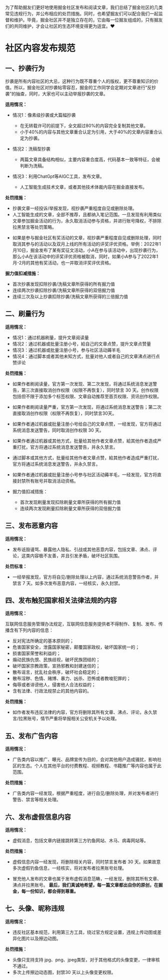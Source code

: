 

为了帮助掘友们更好地使用掘金社区发布和阅读文章，我们总结了掘金社区的几类常见违规行为，并公布相应的处罚措施。同时，也希望掘友们可以配合我们一起监督和维护。毕竟，掘金社区并不是独立存在的，它由每一位掘友组成的，只有掘友们的共同维护，才会让社区的生态环境变得更为适宜。❤️

# 社区内容发布规范


## 一、抄袭行为

抄袭是所有内容社区的大忌，这种行为既不尊重个人的版权，更不尊重知识的价值。所以，掘金社区对抄袭帖零容忍，掘金的工作同学会定期对文章进行“反抄袭”的抽查，同时，大家也可以主动举报抄袭的文章。

**适用情况：**

-   情况1：像素级抄袭或大篇幅抄袭

    -   在无转载许可的前提下，全文超过80%的内容完全复制其他文章。
    <!---->
    -   小于40%的内容与其他文章重合认定为引用，大于40%的文章内容重合认定为抄袭。

-   情况2：洗稿型抄袭

    -   两篇文章具备结构相似，主要内容重合度高，代码基本一致等特征，会被判断为洗稿。

-   情况3：利用ChatGpt等AIGC工具，发布文章。

    -   人工智能生成技术文章，或者其他技术体裁内容在掘金直接发布。

**处罚措施：**

-   抄袭文章一经投诉/举报发现，视抄袭严重程度自见或删除处理。
-   人工智能生成的文章，全部不推荐，且都纳入笔记范围。一旦发现有利用类似文章参加掘金活动的行为，永久取消活动参与资格，并进行账号降权，不排除拉黑禁言等处罚策略。
<!---->
-   如果是参与掘金社区有奖活动的文章，视抄袭严重程度自见或删除处理，同时取消其参与的活动以及双月上线的所有活动的评奖评优资格。举例：2022年1月10日，掘金发布了某有奖征文活动，小A在参与该活动中，出现抄袭行为，那么小A在该活动中的评奖评优资格被取消，同时，如果小A参与了2022年1月-2月的其他有奖活动，也一并取消评奖评优资格。

**掘力值扣减措施：**

- 首次抄袭发现扣除抄袭/洗稿文章所获得的所有掘力值
- 连续两次抄袭扣除抄袭/洗稿文章所获得的双倍掘力值
- 连续三次及以上抄袭扣除抄袭/洗稿文章所获得的三倍掘力值

## 二、刷量行为

**适用情况：**

-   情况1：通过机器刷量，提升文章阅读量
-   情况2：通过机器或批量注册小号，給自己的文章点赞，提升文章点赞量
-   情况3：通过机器或批量注册小号，参与社区活动薅羊毛
-   情况4：通过脚本或者其他未知方式，批量对他人或者自己的文章沸点进行点赞评论

**处罚措施：**

-   如果作者刷阅读量，官方第一次发现、第二次发现，将通过系统消息发送警告，第三次直接取消创作权限（权限不再恢复），同时禁言 30 天。创作权限包括但不限于添加多个标签权限、文章自动推荐至首页权限、资讯创作权限。

<!---->

-   如果作者刷阅读量严重，官方第一次发现，将通过系统消息发送警告；第二次直接取消创作权限（权限不再恢复），同时禁言30天。

<!---->

-   如果作者通过机器或批量注册小号给自己的文章点赞，一经发现，官方将通过系统消息发送警告，同时取消创作权限 30 天。

<!---->

-   如果作者通过机器或其他方式，批量给其他作者文章点赞，給其他作者造成严重打扰，官方将通过系统消息发送警告，并永久禁言。

<!---->

-   通过脚本或其他方式，批量给其他作者文章点赞，給其他作者造成严重打扰，官方将通过系统消息发送警告，并永久禁言。


-  如果作者通过机器或批量注册小号参与社区活动薅羊毛，一经发现，官方将直接封禁所有账号并取消活动资格。

-   掘力值扣减措施：

    -   首次发现刷量发现扣除刷量文章所获得的所有掘力值
    -   连续两次发现刷量扣除刷量文章所获得的双倍掘力值

## 三、发布恶意内容

**适用情况：**

-   发布诋毁谩骂、暴露他人隐私、引战或其他恶意内容，包括文章、沸点、评论，这类内容极不友善，并且引发矛盾，破坏社区氛围。

**处罚标准：**

-   一经举报发现，官方将自见/删除处理以上内容，通过系统消息警告作者，并禁言 7 天。如多次发布恶意内容，一经核实，永久封禁。

## 四、发布触犯国家相关法律法规的内容

**适用情况：**

互联网信息服务管理办法规定，互联网信息服务提供者不得制作、复制、发布、传播含有下列内容的信息：
-   反对宪法所确定的基本原则的；
-   危害国家安全，泄露国家秘密，颠覆国家政权，破坏国家统一的；
-   损害国家荣誉和利益的；
-   煽动民族仇恨、民族歧视，破坏民族团结的；
-   破坏国家宗教政策，宣扬邪教和封建迷信的；
-   散布谣言，扰乱社会秩序，破坏社会稳定的；
-   散布淫秽、色情、赌博、暴力、凶杀、恐怖或者教唆犯罪的；
-   侮辱或者诽谤他人，侵害他人合法权益的；
-   含有法律、行政法规禁止的其他内容的。

**处罚措施：**

-   如作者发布违反法律的内容，官方将删除其所有文章、沸点、评论，永久禁言/拉黑账号，情节严重将举报相关公安机关予以处理。

## 五、发布广告内容

**适用情况：**

-   广告类内容以推广、曝光、品牌宣传为目的，会对其他用户造成骚扰，影响社区的生态。个人在其他平台的付费教程、视频教程、书籍推广等内容也属于此范围。

**处罚措施：**

-   广告类内容一经发现，根据严重程度，进行自见/删除处理，并对发布者进行警告、禁言等相关处理。

## 六、发布虚假信息内容

**适用情况：**

-   虚假消息，包括文章内链接跳转第三方钓鱼网站、木马、病毒网站等。


**处罚措施：**

-   虚假信息内容一经发现，将删除相关内容，同时禁言发布者 30 天。如果故意多次虚假钓鱼信息，一经核实，将对发布者拉黑账号处理。
<!---->
-   冒充他人发布的文章也属于发布虚假消息范畴，一经发现，删除其所有文章、沸点并拉黑账号。
**最后，我们真诚地希望，每一篇文章都出自你的原创，在掘金，每一份知识，都会得到尊重。**

## 七、头像、昵称违规
**适用情况：**
- 违反社区基本规范，利用第三方工具，绕过官方规定设置，违规上传动图或差异化图片以及擦边动图。

**处罚措施：**

- 头像只支持支持 jpg、png、jpeg类型，对于其他格式的头像变更，一律审核不通过。
- 多次上传擦边动态图，封禁30 天以上头像变更权限。


